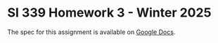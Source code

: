 # SI 339 Homework 3 - Winter 2025

The spec for this assignment is available on [Google Docs](https://docs.google.com/document/d/1sSWyKVZpOsD_L1jFl7meoaAx2mk3AiHNGD6zF9re8H0).
